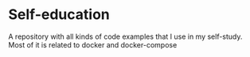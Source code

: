 # Self-education

A repository with all kinds of code examples that I use in my self-study.
Most of it is related to docker and docker-compose
